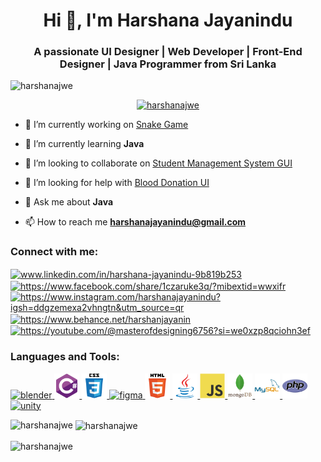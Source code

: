 <h1 align="center">Hi 👋, I'm Harshana Jayanindu</h1>
<h3 align="center">A passionate UI Designer | Web Developer | Front-End Designer | Java Programmer from Sri Lanka</h3>

<p align="left"> <img src="https://komarev.com/ghpvc/?username=harshanajwe&label=Profile%20views&color=0e75b6&style=flat" alt="harshanajwe" /> </p>

<p align="center"> <a href="https://github.com/ryo-ma/github-profile-trophy"><img src="https://github-profile-trophy.vercel.app/?username=harshanajwe" alt="harshanajwe" /></a> </p>

- 🔭 I’m currently working on [Snake Game](https://github.com/HarshanaJwe/Snake-Game-/blob/main/SnakeGame.java)

- 🌱 I’m currently learning **Java**

- 👯 I’m looking to collaborate on [Student Management System GUI](https://github.com/HarshanaJwe/student-management-system/blob/main/StudentManagementSystemGUI.java)

- 🤝 I’m looking for help with [Blood Donation UI](https://github.com/HarshanaJwe/Blood-donation-system-using-java/blob/main/BloodDonationUI.java)

- 💬 Ask me about **Java**

- 📫 How to reach me **harshanajayanindu@gmail.com**

<h3 align="left">Connect with me:</h3>
<p align="left">
<a href="https://www.linkedin.com/in/harshana-jayanindu-9b819b253?utm_source=share&utm_campaign=share_via&utm_content=profile&utm_medium=ios_app" target="blank"><img align="center" src="https://raw.githubusercontent.com/rahuldkjain/github-profile-readme-generator/master/src/images/icons/Social/linked-in-alt.svg" alt="www.linkedin.com/in/harshana-jayanindu-9b819b253" height="30" width="40" /></a>
<a href="https://www.facebook.com/share/1CzarUKe3q/?mibextid=wwXIfr" target="blank"><img align="center" src="https://raw.githubusercontent.com/rahuldkjain/github-profile-readme-generator/master/src/images/icons/Social/facebook.svg" alt="https://www.facebook.com/share/1czaruke3q/?mibextid=wwxifr" height="30" width="40" /></a>
<a href="https://instagram.com/https://www.instagram.com/harshanajayanindu?igsh=ddgzemexa2vhngtn&utm_source=qr" target="blank"><img align="center" src="https://raw.githubusercontent.com/rahuldkjain/github-profile-readme-generator/master/src/images/icons/Social/instagram.svg" alt="https://www.instagram.com/harshanajayanindu?igsh=ddgzemexa2vhngtn&utm_source=qr" height="30" width="40" /></a>
<a href="https://www.behance.net/https://www.behance.net/harshanjayanin" target="blank"><img align="center" src="https://raw.githubusercontent.com/rahuldkjain/github-profile-readme-generator/master/src/images/icons/Social/behance.svg" alt="https://www.behance.net/harshanjayanin" height="30" width="40" /></a>
<a href="https://www.youtube.com/c/https://youtube.com/@masterofdesigning6756?si=we0xzp8qciohn3ef" target="blank"><img align="center" src="https://raw.githubusercontent.com/rahuldkjain/github-profile-readme-generator/master/src/images/icons/Social/youtube.svg" alt="https://youtube.com/@masterofdesigning6756?si=we0xzp8qciohn3ef" height="30" width="40" /></a>
</p>

<h3 align="left">Languages and Tools:</h3>
<p align="left"> <a href="https://www.blender.org/" target="_blank" rel="noreferrer"> <img src="https://download.blender.org/branding/community/blender_community_badge_white.svg" alt="blender" width="40" height="40"/> </a> <a href="https://www.w3schools.com/cs/" target="_blank" rel="noreferrer"> <img src="https://raw.githubusercontent.com/devicons/devicon/master/icons/csharp/csharp-original.svg" alt="csharp" width="40" height="40"/> </a> <a href="https://www.w3schools.com/css/" target="_blank" rel="noreferrer"> <img src="https://raw.githubusercontent.com/devicons/devicon/master/icons/css3/css3-original-wordmark.svg" alt="css3" width="40" height="40"/> </a> <a href="https://www.figma.com/" target="_blank" rel="noreferrer"> <img src="https://www.vectorlogo.zone/logos/figma/figma-icon.svg" alt="figma" width="40" height="40"/> </a> <a href="https://www.w3.org/html/" target="_blank" rel="noreferrer"> <img src="https://raw.githubusercontent.com/devicons/devicon/master/icons/html5/html5-original-wordmark.svg" alt="html5" width="40" height="40"/> </a> <a href="https://www.java.com" target="_blank" rel="noreferrer"> <img src="https://raw.githubusercontent.com/devicons/devicon/master/icons/java/java-original.svg" alt="java" width="40" height="40"/> </a> <a href="https://developer.mozilla.org/en-US/docs/Web/JavaScript" target="_blank" rel="noreferrer"> <img src="https://raw.githubusercontent.com/devicons/devicon/master/icons/javascript/javascript-original.svg" alt="javascript" width="40" height="40"/> </a> <a href="https://www.mongodb.com/" target="_blank" rel="noreferrer"> <img src="https://raw.githubusercontent.com/devicons/devicon/master/icons/mongodb/mongodb-original-wordmark.svg" alt="mongodb" width="40" height="40"/> </a> <a href="https://www.mysql.com/" target="_blank" rel="noreferrer"> <img src="https://raw.githubusercontent.com/devicons/devicon/master/icons/mysql/mysql-original-wordmark.svg" alt="mysql" width="40" height="40"/> </a> <a href="https://www.php.net" target="_blank" rel="noreferrer"> <img src="https://raw.githubusercontent.com/devicons/devicon/master/icons/php/php-original.svg" alt="php" width="40" height="40"/> </a> <a href="https://unity.com/" target="_blank" rel="noreferrer"> <img src="https://www.vectorlogo.zone/logos/unity3d/unity3d-icon.svg" alt="unity" width="40" height="40"/> </a> </p>

<p><img align="left" src="https://github-readme-stats.vercel.app/api/top-langs?username=harshanajwe&show_icons=true&locale=en&layout=compact" alt="harshanajwe" /></p>

<p>&nbsp;<img align="center" src="https://github-readme-stats.vercel.app/api?username=harshanajwe&show_icons=true&locale=en" alt="harshanajwe" /></p>

<p><img align="center" src="https://github-readme-streak-stats.herokuapp.com/?user=harshanajwe&" alt="harshanajwe" /></p>
